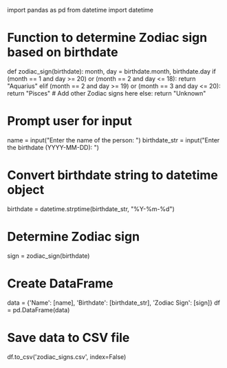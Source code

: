 import pandas as pd
from datetime import datetime

# Function to determine Zodiac sign based on birthdate
def zodiac_sign(birthdate):
    month, day = birthdate.month, birthdate.day
    if (month == 1 and day >= 20) or (month == 2 and day <= 18):
        return "Aquarius"
    elif (month == 2 and day >= 19) or (month == 3 and day <= 20):
        return "Pisces"
    # Add other Zodiac signs here
    else:
        return "Unknown"

# Prompt user for input
name = input("Enter the name of the person: ")
birthdate_str = input("Enter the birthdate (YYYY-MM-DD): ")

# Convert birthdate string to datetime object
birthdate = datetime.strptime(birthdate_str, "%Y-%m-%d")

# Determine Zodiac sign
sign = zodiac_sign(birthdate)

# Create DataFrame
data = {'Name': [name], 'Birthdate': [birthdate_str], 'Zodiac Sign': [sign]}
df = pd.DataFrame(data)

# Save data to CSV file
df.to_csv('zodiac_signs.csv', index=False)
